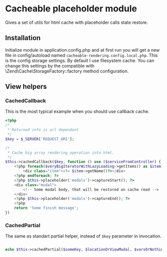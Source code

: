 # Cacheable placeholder module

Gives a set of utils for html cache with placeholder calls state restore.

## Installation

Initialize module in application.config.php and at first run you will get a new file in config/autoload named `cacheable-rendering.config.local.php`.
This is the config storage settings. By default I use filesystem cache. You can change this settings by the compatible with \Zend\Cache\StorageFactory::factory method configuration.

## View helpers

### CachedCallback

This is the most typical example when you should use callback cache.

```php
<?php
/*
 * Returned info is url dependant
 */
$key = $_SERVER['REQUEST_URI'];

/*
 * Cache big array rendering operation into html.
 */
$this->cachedCallback($key, function () use ($serviceFromController) {
    <?php foreach($veryBigIteratorWithLazyLoading->getItems() as $item): ?>
        <div class="item"><?= $item->getName()?></div>
    <?php endforeach; ?>
    <?php $this->placeholder('modals')->captureStart(); ?>
    <div class="modal">
        <!-- Some modal body, that will be restored on cache read -->
    </div>
    <?php $this->placeholder('modals')->captureEnd(); ?>
    <?php
    return 'Some finish message';
})
```


### CachedPartial

The same as standart partial helper, instead of `$key` parameter in invocation.

```php

echo $this->cachedPartial($someKey, $locationOrViewModal, $varsOrNothing);

```
